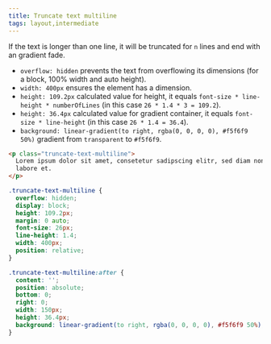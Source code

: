 ```yaml
---
title: Truncate text multiline
tags: layout,intermediate
---
```


If the text is longer than one line, it will be truncated for `n` lines and end with an gradient fade.

- `overflow: hidden` prevents the text from overflowing its dimensions (for a block, 100% width and auto height).
- `width: 400px` ensures the element has a dimension.
- `height: 109.2px` calculated value for height, it equals `font-size * line-height * numberOfLines` (in this case `26 * 1.4 * 3 = 109.2`).
- `height: 36.4px` calculated value for gradient container, it equals `font-size * line-height` (in this case `26 * 1.4 = 36.4`).
- `background: linear-gradient(to right, rgba(0, 0, 0, 0), #f5f6f9 50%)` gradient from `transparent` to `#f5f6f9`.

```html
<p class="truncate-text-multiline">
  Lorem ipsum dolor sit amet, consetetur sadipscing elitr, sed diam nonumy eirmod tempor invidunt ut
  labore et.
</p>
```

```css
.truncate-text-multiline {
  overflow: hidden;
  display: block;
  height: 109.2px;
  margin: 0 auto;
  font-size: 26px;
  line-height: 1.4;
  width: 400px;
  position: relative;
}

.truncate-text-multiline:after {
  content: '';
  position: absolute;
  bottom: 0;
  right: 0;
  width: 150px;
  height: 36.4px;
  background: linear-gradient(to right, rgba(0, 0, 0, 0), #f5f6f9 50%);
}
```

